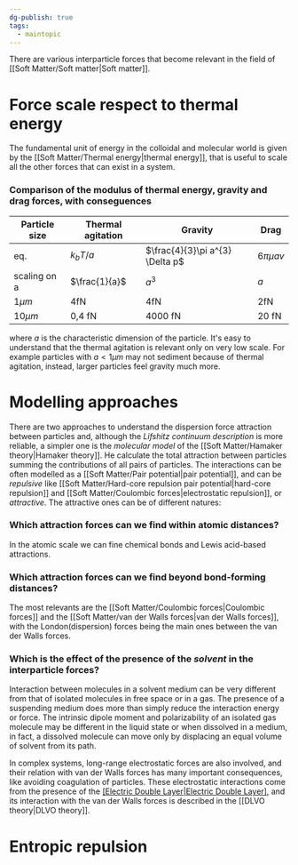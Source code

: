 ```yaml
---
dg-publish: true
tags:
  - maintopic
---
```

There are various interparticle forces that become relevant in the field of [[Soft Matter/Soft matter|Soft matter]].
# Force scale respect to thermal energy
The fundamental unit of energy in the colloidal and molecular world is given by the [[Soft Matter/Thermal energy|thermal energy]], that is useful to scale all the other forces that can exist in a system.
### Comparison of the modulus of thermal energy, gravity and drag forces, with conseguences
| Particle size | Thermal agitation | Gravity | Drag |
|---| ---|---|---|
|eq.|$k_{b}T/a$|$\frac{4}{3}\pi a^{3} \Delta p$|$6\pi \mu a v$| 
|scaling on a|$\frac{1}{a}$|$a^{3}$|$a$|
|$1 \mu m$ |4fN|4fN|2fN|
|$10 \mu m$|0,4 fN|4000 fN|20 fN|

where $a$ is the characteristic dimension of the particle.
It's easy to understand that the thermal agitation is relevant only on very low scale. For example particles with $a<1 \mu m$ may not sediment because of thermal agitation, instead, larger particles feel gravity much more.
# Modelling approaches 
There are two approaches to understand the dispersion force attraction between particles and, although the *Lifshitz continuum description* is more reliable, a simpler one is the *molecular model* of the [[Soft Matter/Hamaker theory|Hamaker theory]]. He calculate the total attraction between particles summing the contributions of all pairs of particles.
The interactions can be often modelled as a [[Soft Matter/Pair potential|pair potential]], and can be *repulsive* like [[Soft Matter/Hard-core repulsion pair potential|hard-core repulsion]] and [[Soft Matter/Coulombic forces|electrostatic repulsion]], or *attractive*. The attractive ones can be of different natures:
### Which attraction forces can we find within atomic distances?
In the atomic scale we can fine chemical bonds and Lewis acid-based attractions.
### Which attraction forces can we find beyond bond-forming distances?
The most relevants are the [[Soft Matter/Coulombic forces|Coulombic forces]] and the [[Soft Matter/van der Walls forces|van der Walls forces]], with the London(dispersion) forces being the main ones between the van der Walls forces.
### Which is the effect of the presence of the *solvent* in the interparticle forces?
Interaction between molecules in a solvent medium can be very different from that of isolated molecules in free space or in a gas.
The presence of a suspending medium does more than simply reduce the interaction energy or force. The intrinsic dipole moment and polarizability of an isolated gas molecule may be different in the liquid state or when dissolved in a medium, in fact, a dissolved molecule can move only by displacing an equal volume of solvent from its path.


In complex systems, long-range electrostatic forces are also involved, and their relation with van der Walls forces has many important consequences, like avoiding coagulation of particles. These electrostatic interactions come from the presence of the [[Electric Double Layer|Electric Double Layer]](EDL), and its interaction with the van der Walls forces is described in the [[DLVO theory|DLVO theory]].



# Entropic repulsion